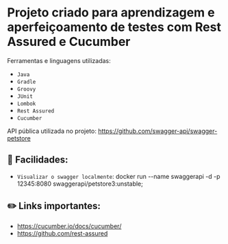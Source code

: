 # Projeto criado para aprendizagem e aperfeiçoamento de testes com Rest Assured e Cucumber

Ferramentas e linguagens utilizadas:
- `Java`
- `Gradle` 
- `Groovy`
- `JUnit`
- `Lombok`
- `Rest Assured`
- `Cucumber`

API pública utilizada no projeto: https://github.com/swagger-api/swagger-petstore

## :hammer: Facilidades:

- `Visualizar o swagger localmente`: docker run  --name swaggerapi -d -p 12345:8080 swaggerapi/petstore3:unstable;

## :pencil2: Links importantes:
- https://cucumber.io/docs/cucumber/
- https://github.com/rest-assured
